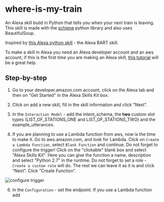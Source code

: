 # where-is-my-train

An Alexa skill build in Python that tells you when your next train is leaving. This skill is made with the [schiene] python library and also uses BeautifulSoup. 

Inspired by [this Alexa python skill] - the Alexa BART skill.

To make a skill in Alexa you need an Alexa developer account and an aws account, if this is the first time you are making an Alexa skill, [this tutorial] will be a great help.

[schiene]: https://github.com/kennell/schiene
[this Alexa python skill]: https://github.com/simonprickett/alexabart
[this tutorial]: https://github.com/alexa/skill-sample-nodejs-fact

## Step-by-step

1. Go to your developer.amazon.com account, click on the Alexa tab and then on "Get Started" in the Alexa Skills Kit box.

2. Click on add a new skill, fill in the skill information and click "Next".

3. In the `Interaction Model` - add the intent_schema, the **two** custom slot types (LIST_OF_STATIONS_ONE and LIST_OF_STATIONS_TWO) and the example_utterances.

4. If you are planning to use a Lambda function from aws, now is the time to make it. Go to aws.amazon.com, and look for Lambda. Click on `Create a Lambda Function`, select `Blank Function` and continue. Do not forget to configure the trigger! Click on the "clickable" blank box and select "Alexa Skills Kit". Here you can give the function a name, description and select "Python 2.7" in the runtime. Do not forget to set a role - `Create a custom role` will do. The rest we can leave it as it is and click "Next". Click "Create Function".

![configure trigger](https://github.com/Emelieh21/where-is-my-train/blob/master/screenshots/configure_triggers.png)


6. In the `Configuration` - set the endpoint. If you use a Lambda function add
